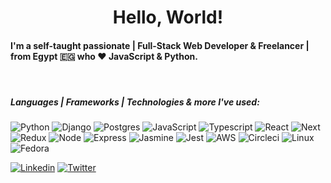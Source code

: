 <h1 align="center">Hello, World!</h1>

<h4>I'm a self-taught passionate | Full-Stack Web Developer & Freelancer | from Egypt 🇪🇬 who ❤️ JavaScript & Python. </h4>

<br/>
<!-- 
| <a href="https://github.com/Ahmed-Abdelgawad-Dev/"><img align="center" src="https://github-readme-stats.vercel.app/api?username=Ahmed-Abdelgawad-Dev&&count_private=true&show_icons=true&include_all_commits=true&theme=dark&hide_border=true" alt="Ahmed's github stats" /></a> | <a href="https://github.com/Ahmed-Abdelgawad-Dev/"><img align="center" src="https://github-readme-stats.vercel.app/api/top-langs/?username=Ahmed-Abdelgawad-Dev&layout=compact&theme=dark&hide_border=true" /></a> |
| ------------- | ------------- | -->

##### Languages | Frameworks | Technologies & more I've used:
![Python](https://img.shields.io/badge/-Python-000000?style=flat&logo=python)
![Django](https://img.shields.io/badge/-Django-000000?style=flat&logo=django)
![Postgres](https://img.shields.io/badge/-Postgresql-000000?style=flat&logo=Postgresql)
![JavaScript](https://img.shields.io/badge/-Javascript-000000?style=flat&logo=JavaScript)
![Typescript](https://img.shields.io/badge/-Typescript-000000?style=flat&logo=Typescript)
![React](https://img.shields.io/badge/-React-000000?style=flat&logo=React)
![Next](https://img.shields.io/badge/-Next.js-000000?style=flat&logo=Next.js)
![Redux](https://img.shields.io/badge/-Redux-000000?style=flat&logo=redux)
![Node](https://img.shields.io/badge/-node.js-000000?style=flat&logo=node.js)
![Express](https://img.shields.io/badge/-Express.js-000000?style=flat&logo=Express)
![Jasmine](https://img.shields.io/badge/jasmine-000000?style=flat&logo=jasmine)
![Jest](https://img.shields.io/badge/jest-000000?style=flat&logo=jest)
![AWS](https://img.shields.io/badge/-AWS-000000?style=flat&logo=amazon-aws)
![Circleci](https://img.shields.io/badge/-circleci-000000?style=flat&logo=circleci)
![Linux](https://img.shields.io/badge/-linux-000000?style=flat&logo=linux)
![Fedora](https://img.shields.io/badge/-fedora-000000?style=flat&logo=fedora)


[![Linkedin](https://img.shields.io/badge/LinkedIn-0077B5?style=flat&logo=linkedin&logoColor=white)](https://www.linkedin.com/in/ahmed-abdelgawad-webdev/)
[![Twitter](https://img.shields.io/badge/Twitter-1DA1F2?style=flat&logo=twitter&logoColor=white)](https://twitter.com/a__abdelgawad)
